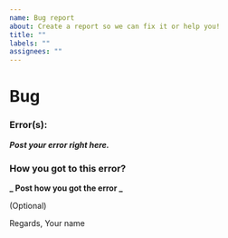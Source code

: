```yaml
---
name: Bug report
about: Create a report so we can fix it or help you!
title: ""
labels: ""
assignees: ""
---
```


# Bug

### Error(s):

**_Post your error right here._**

### How you got to this error?

**_ Post how you got the error _**

(Optional)

Regards,
Your name

